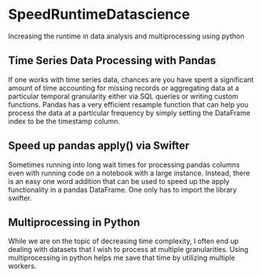 # SpeedRuntimeDatascience
Increasing the runtime in data analysis and multiprocessing using python

## Time Series Data Processing with Pandas

If one works with time series data, chances are you have spent a significant amount of time accounting for missing records or aggregating data at a particular temporal granularity either via SQL queries or writing custom functions.
Pandas has a very efficient resample function that can help you process the data at a particular frequency by simply setting the DataFrame index to be the timestamp column.

## Speed up pandas apply() via Swifter

Sometimes running into long wait times for processing pandas columns even with running code on a notebook with a large instance. Instead, there is an easy one word addition that can be used to speed up the apply functionality in a pandas DataFrame.
One only has to import the library swifter.

## Multiprocessing in Python

While we are on the topic of decreasing time complexity, I often end up dealing with datasets that I wish to process at multiple granularities.
Using multiprocessing in python helps me save that time by utilizing multiple workers.
